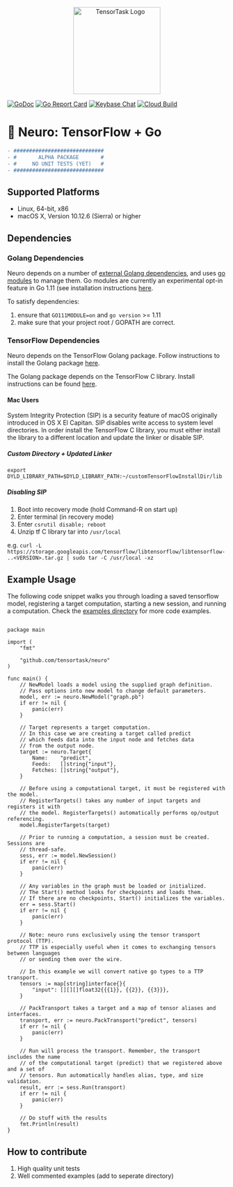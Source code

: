 <p align="center">
<a href="https://tensortask.com">
<img width="200" alt="TensorTask Logo" src="https://storage.googleapis.com/tensortask-static/tensortask_transparent.png">
</a>
</p>

[![GoDoc][1]][2] [![Go Report Card][3]][4] [![Keybase Chat][5]][6] [![Cloud Build][7]][8]

[1]: https://godoc.org/github.com/tensortask/neuro?status.svg
[2]: https://godoc.org/github.com/tensortask/neuro
[3]: https://goreportcard.com/badge/github.com/tensortask/neuro
[4]: https://goreportcard.com/report/github.com/tensortask/neuro
[5]: https://img.shields.io/badge/keybase%20chat-tensortask.public-blue.svg
[6]: https://keybase.io/team/tensortask.public
[7]: https://storage.googleapis.com/tensortask-static/build/neuro.svg
[8]: https://github.com/sbsends/cloud-build-badge

[9]: https://github.com/golang/go/wiki/Modules
[10]: https://github.com/golang/go/wiki/Modules#how-to-install-and-activate-module-support
[11]: https://www.tensorflow.org/install/lang_go
[12]: https://www.tensorflow.org/install/lang_c

# 🧠 Neuro: TensorFlow + Go

```diff
- #############################
- #       ALPHA PACKAGE       #
- #     NO UNIT TESTS (YET)   #
- #############################
```

## Supported Platforms

* Linux, 64-bit, x86
* macOS X, Version 10.12.6 (Sierra) or higher

## Dependencies

### Golang Dependencies

Neuro depends on a number of [external Golang dependencies](./go.sum), and uses [go modules][9] to manage them. Go modules are currently an experimental opt-in feature in Go 1.11 (see installation instructions [here][10].

To satisfy dependencies: 
1) ensure that `GO111MODULE=on` and `go version` >= 1.11
2) make sure that your project root / GOPATH are correct.

### TensorFlow Dependencies

Neuro depends on the TensorFlow Golang package. Follow instructions to install the Golang package [here][11]. 

The Golang package depends on the TensorFlow C library. Install instructions can be found [here][12].

#### Mac Users

System Integrity Protection (SIP) is a security feature of macOS originally introduced in OS X El Capitan. SIP disables write access to system level directories. In order install the TensorFlow C library, you must either install the library to a different location and update the linker or disable SIP.

##### Custom Directory + Updated Linker
`export DYLD_LIBRARY_PATH=$DYLD_LIBRARY_PATH:~/customTensorFlowInstallDir/lib`

##### Disabling SIP

1) Boot into recovery mode (hold Command-R on start up)
2) Enter terminal (in recovery mode)
3) Enter `csrutil disable; reboot`
4) Unzip tf C library tar into `/usr/local`

e.g. `curl -L https://storage.googleapis.com/tensorflow/libtensorflow/libtensorflow-..<VERSION>.tar.gz | sudo tar -C /usr/local -xz`

## Example Usage

The following code snippet walks you through loading a saved tensorflow model, registering a target computation, starting a new session, and running a computation. Check the [examples directory](./examples/) for more code examples.


```golang

package main

import (
	"fmt"

	"github.com/tensortask/neuro"
)

func main() {
	// NewModel loads a model using the supplied graph definition.
	// Pass options into new model to change default parameters.
	model, err := neuro.NewModel("graph.pb")
	if err != nil {
		panic(err)
	}

	// Target represents a target computation.
	// In this case we are creating a target called predict
	// which feeds data into the input node and fetches data
	// from the output node.
	target := neuro.Target{
		Name:    "predict",
		Feeds:   []string{"input"},
		Fetches: []string{"output"},
	}

	// Before using a computational target, it must be registered with the model.
	// RegisterTargets() takes any number of input targets and registers it with
	// the model. RegisterTargets() automatically performs op/output referencing.
	model.RegisterTargets(target)

	// Prior to running a computation, a session must be created. Sessions are
	// thread-safe.
	sess, err := model.NewSession()
	if err != nil {
		panic(err)
	}

	// Any variables in the graph must be loaded or initialized.
	// The Start() method looks for checkpoints and loads them.
	// If there are no checkpoints, Start() initializes the variables.
	err = sess.Start()
	if err != nil {
		panic(err)
	}

	// Note: neuro runs exclusively using the tensor transport protocol (TTP).
	// TTP is especially useful when it comes to exchanging tensors between languages
	// or sending them over the wire.

	// In this example we will convert native go types to a TTP transport.
	tensors := map[string]interface{}{
		"input": [][][]float32{{{1}}, {{2}}, {{3}}},
	}

	// PackTransport takes a target and a map of tensor aliases and interfaces.
	transport, err := neuro.PackTransport("predict", tensors)
	if err != nil {
		panic(err)
	}

	// Run will process the transport. Remember, the transport includes the name
	// of the computational target (predict) that we registered above and a set of
	// tensors. Run automatically handles alias, type, and size validation.
	result, err := sess.Run(transport)
	if err != nil {
		panic(err)
	}

	// Do stuff with the results
	fmt.Println(result)
}
```

## How to contribute

1) High quality unit tests
2) Well commented examples (add to seperate directory)
